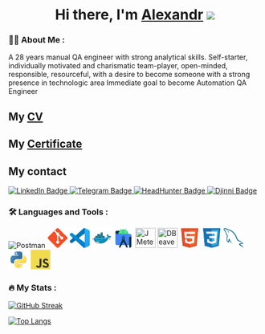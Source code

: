 <h1 align="center">Hi there, I'm <a href="https://github.com/sashabludov" target="_blank">Alexandr</a> 
<img src="https://github.com/blackcater/blackcater/raw/main/images/Hi.gif" height="32"/></h1>

### :man_technologist: About Me :
A 28 years manual QA engineer with strong analytical skills.
Self-starter, individually motivated and charismatic team-player, open-minded, responsible,
resourceful, with a desire to become someone with a strong presence in technologic area
Immediate goal to become Automation QA Engineer

## My [CV](https://drive.google.com/drive/my-drive?ths=true)
## My [Certificate](https://certificate.ithillel.ua/view/48647042)

## My contact

<div id="badges">
  <a href="https://www.linkedin.com/in/alexandr-polienko/">
    <img src="https://img.shields.io/badge/LinkedIn-blue?style=for-the-badge&logo=linkedin&logoColor=white" alt="LinkedIn Badge"/>
  </a>
  <a href="https://telegram.org/sashabludov">
    <img src="https://img.shields.io/badge/Telegram-black?style=for-the-badge&logo=telegram&logoColor=white" alt="Telegram Badge"/>
  </a>
  <a href="https://hh.ru/resume/022c1028ff08d89ddd0039ed1f4e4e62705a6c">
    <img src="https://img.shields.io/badge/Headhunter-red?style=for-the-badge&logo=headhuner&logoColor=white" alt="HeadHunter Badge"/>
  </a>
  <a href="https://djinni.co/q/a093748e2d/">
    <img src="https://img.shields.io/badge/Djinni-blue?style=for-the-badge&logo=djinni&logoColor=white" alt="Djinni Badge"/>
  </a>
</div>

### :hammer_and_wrench: Languages and Tools :
<div>
  <img src="https://github.com/gerardpuigl/Technology-Stack-Icons/blob/main/Logos/postman.svg" title="Postman"  alt="Postman" width="40" height="40"/>
  <img src="https://github.com/devicons/devicon/blob/master/icons/git/git-original.svg" title="Git" **alt="Git" width="40" height="40"/>
  <img src="https://github.com/devicons/devicon/blob/master/icons/vscode/vscode-original.svg" title="VSCode" **alt="VSCode" width="40" height="40"/>
  <img src="https://github.com/devicons/devicon/blob/master/icons/docker/docker-original.svg" title="Docker" **alt="Docker" width="40" height="40"/>
  <img src="https://github.com/devicons/devicon/blob/master/icons/androidstudio/androidstudio-original.svg" title="AndroidStudio" **alt="AndroidStudio" width="40" height="40"/>
  <img src="https://jmeter.apache.org/images/jmeter_square.svg" title="JMeter" **alt="Jmeter" width="40" height="40"/>
  <img src="https://upload.wikimedia.org/wikipedia/commons/b/b5/DBeaver_logo.svg" title="DBeaver" **alt="Dbeaver" width="40" height="40"/>
  <img src="https://github.com/devicons/devicon/blob/master/icons/html5/html5-original.svg" title="HTML5" **alt="HTML5" width="40" height="40"/>
  <img src="https://github.com/devicons/devicon/blob/master/icons/css3/css3-original.svg" title="CSS3" **alt="CSS3" width="40" height="40"/>
  <img src="https://github.com/devicons/devicon/blob/master/icons/mysql/mysql-original.svg" title="MySQL"  alt="MySQL" width="40" height="40"/>
  <img src="https://github.com/devicons/devicon/blob/master/icons/python/python-original.svg" title="Python"  alt="Python" width="40" height="40"/>
  <img src="https://github.com/devicons/devicon/blob/master/icons/javascript/javascript-original.svg" title="JavaScript" alt="JavaScript" width="40" 
</div>

### :fire: My Stats :
[![GitHub Streak](http://github-readme-streak-stats.herokuapp.com?user=Sashabludov&theme=dark&background=000000)](https://git.io/streak-stats)

[![Top Langs](https://github-readme-stats.vercel.app/api/top-langs/?username=Sashabludov&layout=compact&theme=vision-friendly-dark)](https://github.com/anuraghazra/github-readme-stats)

